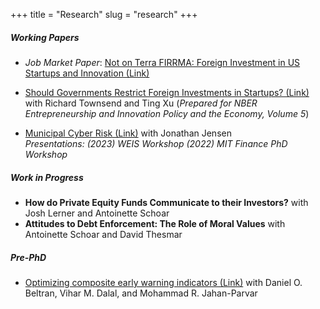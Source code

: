 +++
title = "Research"
slug = "research"
+++
  

##### Working Papers 
- *Job Market Paper*: [Not on Terra FIRRMA: Foreign Investment in US Startups and Innovation (Link)](https://drive.google.com/file/d/1DZ_xX92SgBKOmgTY479Ss8ns0g930bex/view?usp=drive_link)

- [Should Governments Restrict Foreign Investments in Startups? (Link)](https://www.nber.org/books-and-chapters/entrepreneurship-and-innovation-policy-and-economy-volume-5/should-governments-restrict-foreign-investments-startups) with Richard Townsend and Ting Xu (*Prepared for NBER Entrepreneurship and Innovation Policy and the Economy, Volume 5*)

- [Municipal Cyber Risk (Link)](https://drive.google.com/file/d/1GofQM1oKtBk7VkcRzlWJTxH2lwm1AUci/view?usp=sharing)  with Jonathan Jensen  
*Presentations: (2023) WEIS Workshop (2022) MIT Finance PhD Workshop*  


##### Work in Progress 
-  __How do Private Equity Funds Communicate to their Investors?__ with Josh Lerner and Antoinette Schoar 
-  __Attitudes to Debt Enforcement: The Role of Moral Values__ with Antoinette Schoar and David Thesmar


##### Pre-PhD 
-   [Optimizing composite early warning indicators (Link)](https://www.sciencedirect.com/science/article/abs/pii/S106294082400175X) with Daniel O. Beltran, Vihar M. Dalal, and Mohammad R. Jahan-Parvar  

